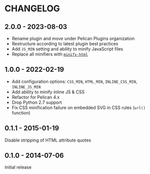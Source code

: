 CHANGELOG
=========

2.0.0 - 2023-08-03
------------------

- Rename plugin and move under Pelican Plugins organization
- Restructure according to latest plugin best practices
- Add `JS_MIN` setting and ability to minify JavaScript files
- Replace all minifiers with [`minify-html`](https://github.com/wilsonzlin/minify-html)

1.0.0 - 2022-02-19
------------------

- Add configuration options: `CSS_MIN`, `HTML_MIN`, `INLINE_CSS_MIN`, `INLINE_JS_MIN`
- Add ability to minify inline JS & CSS
- Refactor for Pelican 4.x
- Drop Python 2.7 support
- Fix CSS minification failure on embedded SVG in CSS rules (`url()` function)

0.1.1 - 2015-01-19
------------------

Disable stripping of HTML attribute quotes

0.1.0 - 2014-07-06
------------------

Initial release
